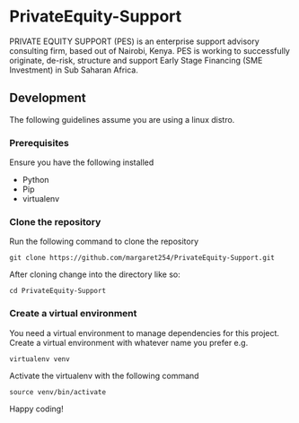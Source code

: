# PrivateEquity-Support
PRIVATE EQUITY SUPPORT (PES) is an enterprise  support advisory consulting firm, based out of Nairobi, Kenya. PES is working to successfully originate, de-risk, structure and support Early Stage Financing (SME Investment) in Sub Saharan Africa.


## Development
The following guidelines assume you are using a linux distro.
### Prerequisites
Ensure you have the following installed
 - Python
 - Pip
 - virtualenv


### Clone the repository
Run the following command to clone the repository
```
git clone https://github.com/margaret254/PrivateEquity-Support.git
```
After cloning change into the directory like so:
```
cd PrivateEquity-Support
```
### Create a virtual environment
You need a virtual environment to manage dependencies for this project. Create a virtual environment with whatever name you prefer e.g.
```
virtualenv venv
```
Activate the virtualenv with the following command
```
source venv/bin/activate
```

Happy coding!